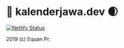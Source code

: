 # :milky_way: kalenderjawa.dev :waxing_crescent_moon:
[![Netlify Status](https://api.netlify.com/api/v1/badges/18810e9f-75f8-4c7a-8f29-4d49663456b8/deploy-status)](https://app.netlify.com/sites/happy-chandrasekhar-264754/deploys)


2019 (c) Equan Pr.
